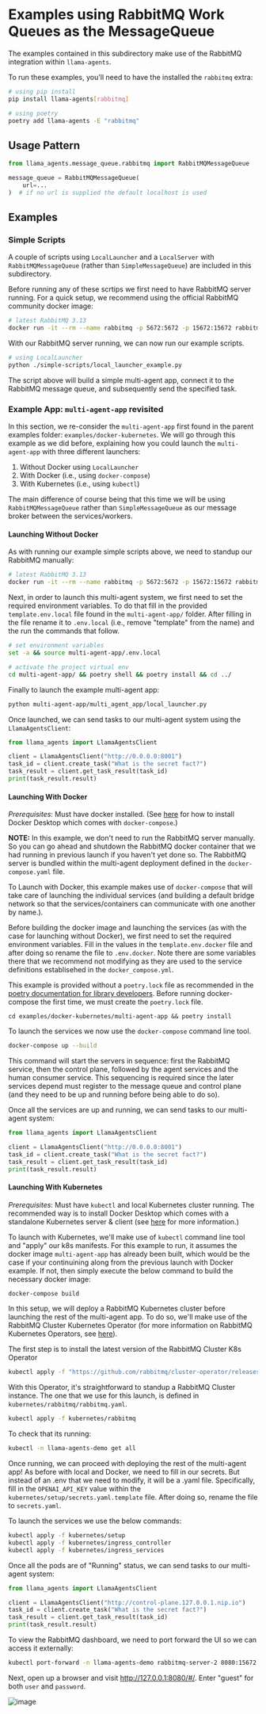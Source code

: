 # Examples using RabbitMQ Work Queues as the MessageQueue

The examples contained in this subdirectory make use of the RabbitMQ integration
within `llama-agents`.

To run these examples, you'll need to have the installed the `rabbitmq` extra:

```sh
# using pip install
pip install llama-agents[rabbitmq]

# using poetry
poetry add llama-agents -E "rabbitmq"
```

## Usage Pattern

```python
from llama_agents.message_queue.rabbitmq import RabbitMQMessageQueue

message_queue = RabbitMQMessageQueue(
    url=...
)  # if no url is supplied the default localhost is used
```

## Examples

### Simple Scripts

A couple of scripts using `LocalLauncher` and a `LocalServer` with
`RabbitMQMessageQueue` (rather than `SimpleMessageQueue`) are included in this
subdirectory.

Before running any of these scrtips we first need to have RabbitMQ server running.
For a quick setup, we recommend using the official RabbitMQ community docker image:

```sh
# latest RabbitMQ 3.13
docker run -it --rm --name rabbitmq -p 5672:5672 -p 15672:15672 rabbitmq:3.13-management
```

With our RabbitMQ server running, we can now run our example scripts.

```sh
# using LocalLauncher
python ./simple-scripts/local_launcher_example.py
```

The script above will build a simple multi-agent app, connect it to the RabbitMQ
message queue, and subsequently send the specified task.

### Example App: `multi-agent-app` revisited

In this section, we re-consider the `multi-agent-app` first found in the parent
examples folder: `examples/docker-kubernetes`. We will go through this example
as we did before, explaining how you could launch the `multi-agent-app` with three
different launchers:

1. Without Docker using `LocalLauncher`
2. With Docker (i.e., using `docker-compose`)
3. With Kubernetes (i.e., using `kubectl`)

The main difference of course being that this time we will be using `RabbitMQMessageQueue`
rather than `SimpleMessageQueue` as our message broker between the services/workers.

#### Launching Without Docker

As with running our example simple scripts above, we need to standup our RabbitMQ
manually:

```sh
# latest RabbitMQ 3.13
docker run -it --rm --name rabbitmq -p 5672:5672 -p 15672:15672 rabbitmq:3.13-management
```

Next, in order to launch this multi-agent system, we first need to set the
required environment variables. To do that fill in the provided
`template.env.local` file found in the `multi-agent-app/` folder. After filling
in the file rename it to `.env.local` (i.e., remove "template" from the name)
and the run the commands that follow.

```sh
# set environment variables
set -a && source multi-agent-app/.env.local

# activate the project virtual env
cd multi-agent-app/ && poetry shell && poetry install && cd ../
```

Finally to launch the example multi-agent app:

```sh
python multi-agent-app/multi_agent_app/local_launcher.py
```

Once launched, we can send tasks to our multi-agent system using the
`LlamaAgentsClient`:

```python
from llama_agents import LlamaAgentsClient

client = LlamaAgentsClient("http://0.0.0.0:8001")
task_id = client.create_task("What is the secret fact?")
task_result = client.get_task_result(task_id)
print(task_result.result)
```

#### Launching With Docker

_Prerequisites_: Must have docker installed. (See
[here](https://docs.docker.com/get-docker/) for how to install Docker Desktop
which comes with `docker-compose`.)

**NOTE:** In this example, we don't need to run the RabbitMQ server manually. So you
can go ahead and shutdown the RabbitMQ docker container that we had running in
previous launch if you haven't yet done so. The RabbitMQ server is bundled within
the multi-agent deployment defined in the `docker-compose.yaml` file.

To Launch with Docker, this example makes use of `docker-compose` that will take
care of launching the individual services (and building a default bridge network
so that the services/containers can communicate with one another by name.).

Before building the docker image and launching the services (as with the case
for launching without Docker), we first need to set the required environment
variables. Fill in the values in the `template.env.docker` file and after doing so rename
the file to `.env.docker`. Note there are some variables there that we recommend
not modifying as they are used to the service definitions establisehed in the
`docker_compose.yml`.

This example is provided without a `poetry.lock` file as recommended in the
[poetry documentation for library developers](https://python-poetry.org/docs/basic-usage/#as-a-library-developer).
Before running docker-compose the first time, we must create the `poetry.lock`
file.

`cd examples/docker-kubernetes/multi-agent-app && poetry install`

To launch the services we now use the `docker-compose` command line tool.

```sh
docker-compose up --build
```

This command will start the servers in sequence: first the RabbitMQ service,
then the control plane, followed by the agent services and the human consumer
service. This sequencing is required since the later services depend must register
to the message queue and control plane (and they need to be up and running before
being able to do so).

Once all the services are up and running, we can send tasks to our multi-agent
system:

```python
from llama_agents import LlamaAgentsClient

client = LlamaAgentsClient("http://0.0.0.0:8001")
task_id = client.create_task("What is the secret fact?")
task_result = client.get_task_result(task_id)
print(task_result.result)
```

#### Launching With Kubernetes

_Prerequisites_: Must have `kubectl` and local Kubernetes cluster running. The
recommended way is to install Docker Desktop which comes with a standalone
Kubernetes server & client (see
[here](https://docs.docker.com/desktop/kubernetes/) for more information.)

To launch with Kubernetes, we'll make use of `kubectl` command line tool and
"apply" our k8s manifests. For this example to run, it assumes the docker image
`multi-agent-app` has already been built, which would be the case if your
continuining along from the previous launch with Docker example. If not, then
simply execute the below command to build the necessary docker image:

```sh
docker-compose build
```

In this setup, we will deploy a RabbitMQ Kubernetes cluster before launching the
rest of the multi-agent app. To do so, we'll make use of the RabbitMQ Cluster
Kubernetes Operator (for more information on RabbitMQ Kubernetes Operators, see
[here](https://www.rabbitmq.com/kubernetes/operator/operator-overview)).

The first step is to install the latest version of the RabbitMQ Cluster K8s
Operator

```sh
kubectl apply -f "https://github.com/rabbitmq/cluster-operator/releases/latest/download/cluster-operator.yml"
```

With this Operator, it's straightforward to standup a RabbitMQ Cluster instance.
The one that we use for this launch, is defined in `kubernetes/rabbitmq/rabbitmq.yaml`.

```sh
kubectl apply -f kubernetes/rabbitmq
```

To check that its running:

```sh
kubectl -n llama-agents-demo get all
```

Once running, we can proceed with deploying the rest of the multi-agent app! As before with local and Docker, we need to fill in our secrets. But instead of
an .env that we need to modify, it will be a .yaml file. Specifically, fill in
the `OPENAI_API_KEY` value within the `kubernetes/setup/secrets.yaml.template`
file. After doing so, rename the file to `secrets.yaml`.

To launch the services we use the below commands:

```sh
kubectl apply -f kubernetes/setup
kubectl apply -f kubernetes/ingress_controller
kubectl apply -f kubernetes/ingress_services
```

Once all the pods are of "Running" status, we can send tasks to our multi-agent
system:

```python
from llama_agents import LlamaAgentsClient

client = LlamaAgentsClient("http://control-plane.127.0.0.1.nip.io")
task_id = client.create_task("What is the secret fact?")
task_result = client.get_task_result(task_id)
print(task_result.result)
```

To view the RabbitMQ dashboard, we need to port forward the UI so we can access
it externally:

```sh
kubectl port-forward -n llama-agents-demo rabbitmq-server-2 8080:15672
```

Next, open up a browser and visit http://127.0.0.1:8080/#/. Enter "guest" for
both `user` and `password`.

![image](https://github.com/run-llama/llama-agents/assets/92402603/59a5278e-a80a-42d5-b49d-5c9708bc2d8f)


